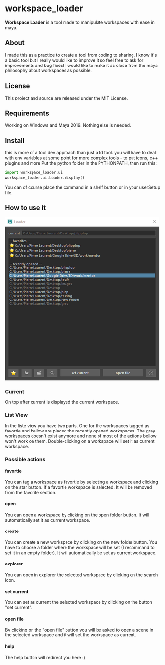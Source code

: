 # workspace_loader
**Workspace Loader** is a tool made to manipulate workspaces with ease in maya. 

## About
I made this as a practice to create a tool from coding to sharing.
I know it's a basic tool but I really would like to improve it so feel free to ask for improvements and bug fixes!
I would like to make it as close from the maya philosophy about workspaces as possible.

## License
This project and source are released under the MIT License.

## Requirements
Working on Windows and Maya 2019. Nothing else is needed.

## Install
this is more of a tool dev approach than just a td tool. you will have to deal with env variables at some point for more complex tools - to put icons, c++ plugins and more
Put the python folder in the PYTHONPATH, then run this: 
```python
import workspace_loader.ui
workspace_loader.ui.Loader.display()
```
You can of course place the command in a shelf button or in your userSetup file.

## How to use it
![Loader](/window.PNG)

### Current
On top after current is displayed the current workspace.

### List View
In the liste view you have two parts. One for the workspaces tagged as favortie and bellow are placed the recently opened workspaces. The gray workspaces doesn't exist anymore and none of most of the actions bellow won't work on them. Double-clicking on a workspace will set it as current workspace.

### Possible actions
#### favortie
You can tag a workspace as favortie by selecting a workspace and clicking on the star button. If a favortie workspace is selected. It will be removed from the favorite section.

#### open
You can open a workspace by clicking on the open folder button. It will automatically set it as current workspace.

#### create
You can create a new workspace by clicking on the new folder button. You have to choose a folder where the workspace will be set (I recommand to set it in an empty folder). It will automatically be set as current workspace.

#### explorer
You can open in explorer the selected workspace by clicking on the search icon.

#### set current
You can set as current the selected workspace by clicking on the button "set current".

#### open file
By clicking on the "open file" button you will be asked to open a scene in the selected workspace and it will set the workspace as current.

#### help
The help button will redirect you here :)
